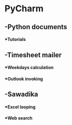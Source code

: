 # PyCharm
## -Python documents
#### *Tutorials
## -Timesheet mailer
#### *Weekdays calculation
#### *Outlook invoking
## -Sawadika
#### *Excel looping
#### *Web search

